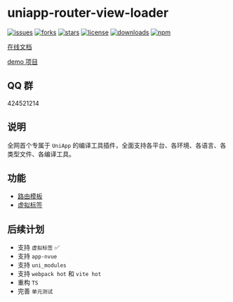 # uniapp-router-view-loader

[![issues](https://img.shields.io/github/issues/2460392754/uniapp-router-view-loader.svg?style=for-the-badge)](https://github.com/2460392754/uniapp-router-view-loader)
[![forks](https://img.shields.io/github/forks/2460392754/uniapp-router-view-loader.svg?style=for-the-badge)](https://github.com/2460392754/uniapp-router-view-loader)
[![stars](https://img.shields.io/github/stars/2460392754/uniapp-router-view-loader.svg?style=for-the-badge)](https://github.com/2460392754/uniapp-router-view-loader)
[![license](https://img.shields.io/github/license/2460392754/uniapp-router-view-loader.svg?style=for-the-badge)](https://github.com/2460392754/uniapp-router-view-loader)
[![downloads](https://img.shields.io/npm/dm/uniapp-router-view-loader.svg?sanitize=true&style=for-the-badge)](https://www.npmjs.com/package/uniapp-router-view-loader)
[![npm](https://img.shields.io/npm/v/uniapp-router-view-loader.svg?sanitize=true&style=for-the-badge)](https://www.npmjs.com/package/uniapp-router-view-loader)

[在线文档](https://docs.965.ink/uniapp-router-view-loader/)

[demo 项目](./examples/)


## QQ 群

424521214

## 说明

全网首个专属于 `UniApp` 的编译工具插件，全面支持各平台、各环境、各语言、各类型文件、各编译工具。

## 功能

-   [路由模板](https://docs.965.ink/uniapp-router-view-loader/md/introduce.html#路由模板)
-   [虚拟标签](https://docs.965.ink/uniapp-router-view-loader/md/introduce.html#虚拟标签)

## 后续计划

-   支持 `虚拟标签` ✅ 
-   支持 `app-nvue` 
-   支持 `uni_modules`
-   支持 `webpack hot` 和 `vite hot`
-   重构 `TS`
-   完善 `单元测试`



